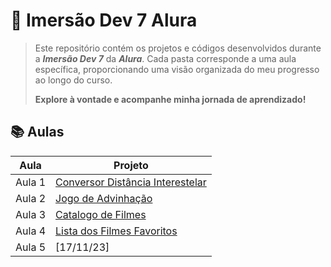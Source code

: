 # 🚀 Imersão Dev 7 Alura

>Este repositório contém os projetos e códigos desenvolvidos durante a ***Imersão Dev 7*** da ***Alura***. Cada pasta corresponde a uma aula específica, proporcionando uma visão organizada do meu progresso ao longo do curso.
>
>**Explore à vontade e acompanhe minha jornada de aprendizado!**

## 📚 Aulas

| Aula       | Projeto                                       |
|------------|-----------------------------------------------|
| Aula 1     | [Conversor Distância Interestelar](https://github.com/WMarques25/Imersao-Dev-7-Alura/tree/main/_conversorMoedas)   |
| Aula 2     | [Jogo de Advinhação](https://github.com/WMarques25/Imersao-Dev-7-Alura/tree/main/_mentalistaProjeto) |
| Aula 3     | [Catalogo de Filmes](https://github.com/WMarques25/Imersao-Dev-7-Alura/tree/main/_aluraflixprojeto)  |
| Aula 4     | [Lista dos Filmes Favoritos](https://github.com/WMarques25/Imersao-Dev-7-Alura/tree/main/_aluraflix2projeto)  |
| Aula 5     | [17/11/23]  |
